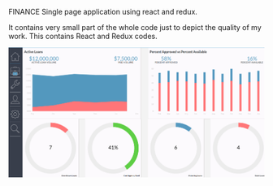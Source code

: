 FINANCE
Single page application using react and redux.

It contains very small part of the whole code just to depict the quality of my work.
This contains React and Redux codes.

<img src="2.png">